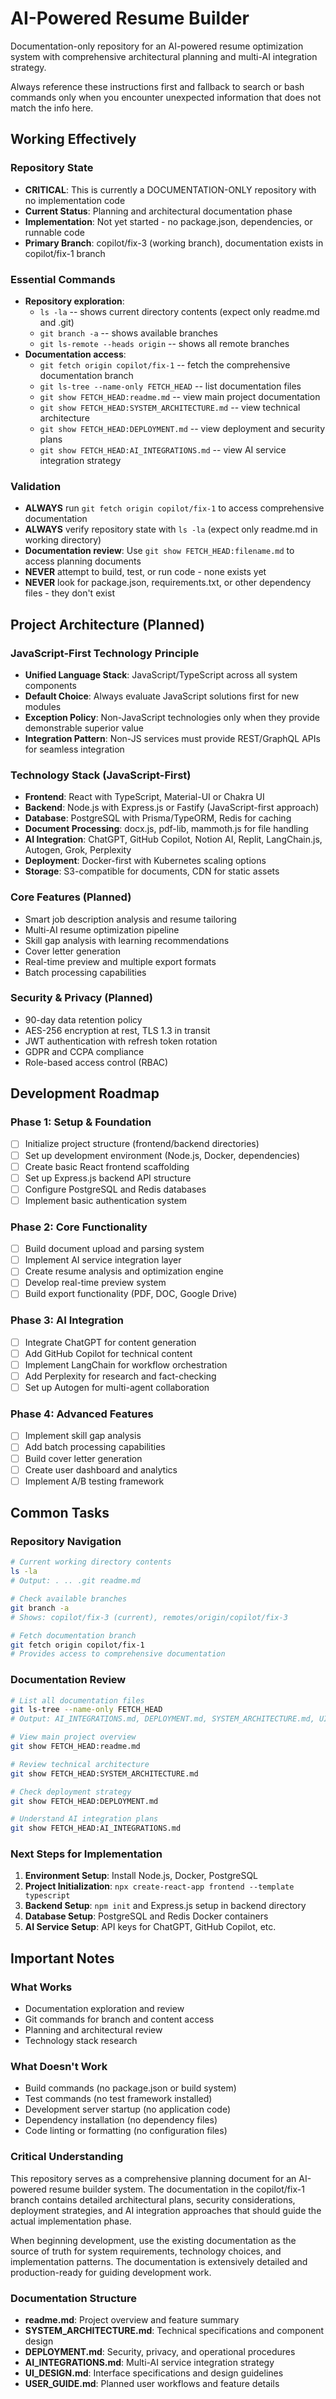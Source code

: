 # AI-Powered Resume Builder
Documentation-only repository for an AI-powered resume optimization system with comprehensive architectural planning and multi-AI integration strategy.

Always reference these instructions first and fallback to search or bash commands only when you encounter unexpected information that does not match the info here.

## Working Effectively

### Repository State
- **CRITICAL**: This is currently a DOCUMENTATION-ONLY repository with no implementation code
- **Current Status**: Planning and architectural documentation phase
- **Implementation**: Not yet started - no package.json, dependencies, or runnable code
- **Primary Branch**: copilot/fix-3 (working branch), documentation exists in copilot/fix-1 branch

### Essential Commands
- **Repository exploration**: 
  - `ls -la` -- shows current directory contents (expect only readme.md and .git)
  - `git branch -a` -- shows available branches
  - `git ls-remote --heads origin` -- shows all remote branches
- **Documentation access**:
  - `git fetch origin copilot/fix-1` -- fetch the comprehensive documentation branch
  - `git ls-tree --name-only FETCH_HEAD` -- list documentation files
  - `git show FETCH_HEAD:readme.md` -- view main project documentation
  - `git show FETCH_HEAD:SYSTEM_ARCHITECTURE.md` -- view technical architecture
  - `git show FETCH_HEAD:DEPLOYMENT.md` -- view deployment and security plans
  - `git show FETCH_HEAD:AI_INTEGRATIONS.md` -- view AI service integration strategy

### Validation
- **ALWAYS** run `git fetch origin copilot/fix-1` to access comprehensive documentation
- **ALWAYS** verify repository state with `ls -la` (expect only readme.md in working directory)
- **Documentation review**: Use `git show FETCH_HEAD:filename.md` to access planning documents
- **NEVER** attempt to build, test, or run code - none exists yet
- **NEVER** look for package.json, requirements.txt, or other dependency files - they don't exist

## Project Architecture (Planned)

### JavaScript-First Technology Principle
- **Unified Language Stack**: JavaScript/TypeScript across all system components
- **Default Choice**: Always evaluate JavaScript solutions first for new modules
- **Exception Policy**: Non-JavaScript technologies only when they provide demonstrable superior value
- **Integration Pattern**: Non-JS services must provide REST/GraphQL APIs for seamless integration

### Technology Stack (JavaScript-First)
- **Frontend**: React with TypeScript, Material-UI or Chakra UI
- **Backend**: Node.js with Express.js or Fastify (JavaScript-first approach)
- **Database**: PostgreSQL with Prisma/TypeORM, Redis for caching
- **Document Processing**: docx.js, pdf-lib, mammoth.js for file handling
- **AI Integration**: ChatGPT, GitHub Copilot, Notion AI, Replit, LangChain.js, Autogen, Grok, Perplexity
- **Deployment**: Docker-first with Kubernetes scaling options
- **Storage**: S3-compatible for documents, CDN for static assets

### Core Features (Planned)
- Smart job description analysis and resume tailoring
- Multi-AI resume optimization pipeline
- Skill gap analysis with learning recommendations
- Cover letter generation
- Real-time preview and multiple export formats
- Batch processing capabilities

### Security & Privacy (Planned)
- 90-day data retention policy
- AES-256 encryption at rest, TLS 1.3 in transit
- JWT authentication with refresh token rotation
- GDPR and CCPA compliance
- Role-based access control (RBAC)

## Development Roadmap

### Phase 1: Setup & Foundation
- [ ] Initialize project structure (frontend/backend directories)
- [ ] Set up development environment (Node.js, Docker, dependencies)
- [ ] Create basic React frontend scaffolding
- [ ] Set up Express.js backend API structure
- [ ] Configure PostgreSQL and Redis databases
- [ ] Implement basic authentication system

### Phase 2: Core Functionality
- [ ] Build document upload and parsing system
- [ ] Implement AI service integration layer
- [ ] Create resume analysis and optimization engine
- [ ] Develop real-time preview system
- [ ] Build export functionality (PDF, DOC, Google Drive)

### Phase 3: AI Integration
- [ ] Integrate ChatGPT for content generation
- [ ] Add GitHub Copilot for technical content
- [ ] Implement LangChain for workflow orchestration
- [ ] Add Perplexity for research and fact-checking
- [ ] Set up Autogen for multi-agent collaboration

### Phase 4: Advanced Features
- [ ] Implement skill gap analysis
- [ ] Add batch processing capabilities
- [ ] Build cover letter generation
- [ ] Create user dashboard and analytics
- [ ] Implement A/B testing framework

## Common Tasks

### Repository Navigation
```bash
# Current working directory contents
ls -la
# Output: . .. .git readme.md

# Check available branches
git branch -a
# Shows: copilot/fix-3 (current), remotes/origin/copilot/fix-3

# Fetch documentation branch
git fetch origin copilot/fix-1
# Provides access to comprehensive documentation
```

### Documentation Review
```bash
# List all documentation files
git ls-tree --name-only FETCH_HEAD
# Output: AI_INTEGRATIONS.md, DEPLOYMENT.md, SYSTEM_ARCHITECTURE.md, UI_DESIGN.md, USER_GUIDE.md, readme.md

# View main project overview
git show FETCH_HEAD:readme.md

# Review technical architecture
git show FETCH_HEAD:SYSTEM_ARCHITECTURE.md

# Check deployment strategy
git show FETCH_HEAD:DEPLOYMENT.md

# Understand AI integration plans
git show FETCH_HEAD:AI_INTEGRATIONS.md
```

### Next Steps for Implementation
1. **Environment Setup**: Install Node.js, Docker, PostgreSQL
2. **Project Initialization**: `npx create-react-app frontend --template typescript`
3. **Backend Setup**: `npm init` and Express.js setup in backend directory
4. **Database Setup**: PostgreSQL and Redis Docker containers
5. **AI Service Setup**: API keys for ChatGPT, GitHub Copilot, etc.

## Important Notes

### What Works
- Documentation exploration and review
- Git commands for branch and content access
- Planning and architectural review
- Technology stack research

### What Doesn't Work
- Build commands (no package.json or build system)
- Test commands (no test framework installed)
- Development server startup (no application code)
- Dependency installation (no dependency files)
- Code linting or formatting (no configuration files)

### Critical Understanding
This repository serves as a comprehensive planning document for an AI-powered resume builder system. The documentation in the copilot/fix-1 branch contains detailed architectural plans, security considerations, deployment strategies, and AI integration approaches that should guide the actual implementation phase.

When beginning development, use the existing documentation as the source of truth for system requirements, technology choices, and implementation patterns. The documentation is extensively detailed and production-ready for guiding development work.

### Documentation Structure
- **readme.md**: Project overview and feature summary
- **SYSTEM_ARCHITECTURE.md**: Technical specifications and component design
- **DEPLOYMENT.md**: Security, privacy, and operational procedures
- **AI_INTEGRATIONS.md**: Multi-AI service integration strategy
- **UI_DESIGN.md**: Interface specifications and design guidelines
- **USER_GUIDE.md**: Planned user workflows and feature details